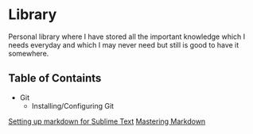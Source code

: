 # Library
Personal library where I have stored all the important knowledge which I needs everyday and which I may never need but still is good to have it somewhere.

## Table of Containts  
* Git
    * Installing/Configuring Git


[Setting up markdown for Sublime Text](http://plaintext-productivity.net/2-04-how-to-set-up-sublime-text-for-markdown-editing.html)
[Mastering Markdown](https://guides.github.com/features/mastering-markdown/)
